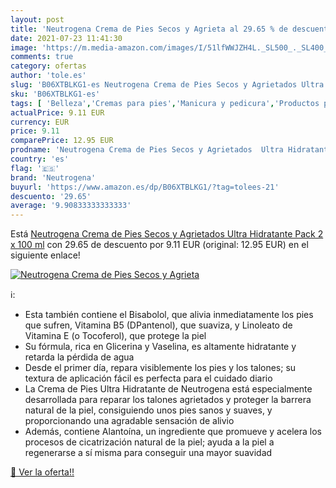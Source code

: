 ```yaml
---
layout: post
title: 'Neutrogena Crema de Pies Secos y Agrieta al 29.65 % de descuento'
date: 2021-07-23 11:41:30
image: 'https://m.media-amazon.com/images/I/51lfWWJZH4L._SL500_._SL400_.jpg'
comments: true
category: ofertas
author: 'tole.es'
slug: 'B06XTBLKG1-es Neutrogena Crema de Pies Secos y Agrietados Ultra...'
sku: 'B06XTBLKG1-es'
tags: [ 'Belleza','Cremas para pies','Manicura y pedicura','Productos para el cuidado de las manos y de los pies','neutrogena', ]
actualPrice: 9.11 EUR
currency: EUR
price: 9.11
comparePrice: 12.95 EUR
prodname: 'Neutrogena Crema de Pies Secos y Agrietados  Ultra Hidratante  Pack 2 x 100 ml'
country: 'es'
flag: '🇪🇸'
brand: 'Neutrogena'
buyurl: 'https://www.amazon.es/dp/B06XTBLKG1/?tag=tolees-21'
descuento: '29.65'
average: '9.90833333333333'
---
```


Está [Neutrogena Crema de Pies Secos y Agrietados  Ultra Hidratante  Pack 2 x 100 ml](https://www.amazon.es/dp/B06XTBLKG1/?tag=tolees-21) con 29.65 de descuento por 9.11 EUR (original: 12.95 EUR) en el siguiente enlace!

[![Neutrogena Crema de Pies Secos y Agrieta](https://m.media-amazon.com/images/I/51lfWWJZH4L._SL500_._SL400_.jpg)](https://www.amazon.es/dp/B06XTBLKG1/?tag=tolees-21)

ℹ️:

- Esta también contiene el Bisabolol, que alivia inmediatamente los pies que sufren, Vitamina B5 (DPantenol), que suaviza, y Linoleato de Vitamina E (o Tocoferol), que protege la piel
- Su fórmula, rica en Glicerina y Vaselina, es altamente hidratante y retarda la pérdida de agua
- Desde el primer día, repara visiblemente los pies y los talones; su textura de aplicación fácil es perfecta para el cuidado diario
- La Crema de Pies Ultra Hidratante de Neutrogena está especialmente desarrollada para reparar los talones agrietados y proteger la barrera natural de la piel, consiguiendo unos pies sanos y suaves, y proporcionando una agradable sensación de alivio
- Además, contiene Alantoína, un ingrediente que promueve y acelera los procesos de cicatrización natural de la piel; ayuda a la piel a regenerarse a sí misma para conseguir una mayor suavidad

[🛒 Ver la oferta!!](https://www.amazon.es/dp/B06XTBLKG1/?tag=tolees-21)
